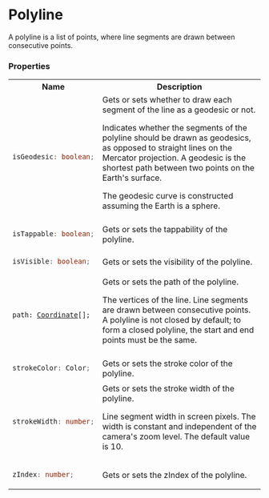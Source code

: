 # Polyline

A polyline is a list of points, where line segments are drawn between consecutive points.

### Properties

<table>

<tr>
<th>
  Name
</th>
<th>
  Description
</th>
</tr>

<tr>
<td>

  ```typescript
  isGeodesic: boolean;
  ```
</td>
<td>
  Gets or sets whether to draw each segment of the line as a geodesic or not.

  Indicates whether the segments of the polyline should be drawn as geodesics, as opposed to straight lines on the Mercator projection. A geodesic is the shortest path between two points on the Earth's surface. 
  
  The geodesic curve is constructed assuming the Earth is a sphere.
</td>
</tr>

<tr>
<td>

  ```typescript
  isTappable: boolean;
  ```
</td>
<td>
  Gets or sets the tappability of the polyline.
</td>
</tr>

<tr>
<td>

  ```typescript
  isVisible: boolean;
  ```
</td>
<td>
  Gets or sets the visibility of the polyline.
</td>
</tr>

<tr>
<td>
  <pre><code>path: <a href="./Coordinate.md">Coordinate</a>[];</code></pre>
</td>
<td>
  Gets or sets the path of the polyline.

  The vertices of the line. Line segments are drawn between consecutive points. A polyline is not closed by default; to form a closed polyline, the start and end points must be the same.
</td>
</tr>

<tr>
<td>

  ```typescript
  strokeColor: Color;
  ```
</td>
<td>
  Gets or sets the stroke color of the polyline.
</td>
</tr>

<tr>
<td>

  ```typescript
  strokeWidth: number;
  ```
</td>
<td>
  Gets or sets the stroke width of the polyline.

  Line segment width in screen pixels. The width is constant and independent of the camera's zoom level. The default value is 10.
</td>
</tr>

<tr>
<td>

  ```typescript
  zIndex: number;
  ```
</td>
<td>
  Gets or sets the zIndex of the polyline.
</td>
</tr>

</table>